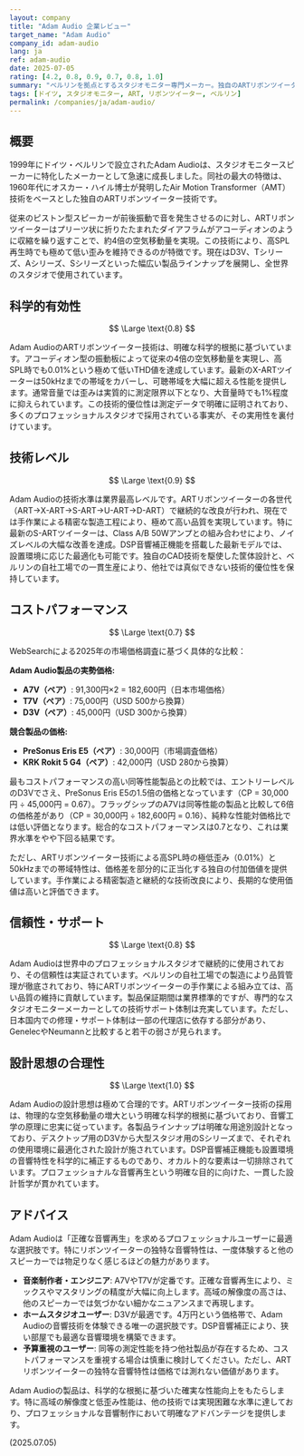 ```yaml
---
layout: company
title: "Adam Audio 企業レビュー"
target_name: "Adam Audio"
company_id: adam-audio
lang: ja
ref: adam-audio
date: 2025-07-05
rating: [4.2, 0.8, 0.9, 0.7, 0.8, 1.0]
summary: "ベルリンを拠点とするスタジオモニター専門メーカー。独自のARTリボンツイーター技術により、従来のピストン型スピーカーの4倍の空気移動量を実現し、高SPLかつ低歪みを同時に達成。プロフェッショナルなスタジオ環境から、コンパクトなD3Vによるホームスタジオまで、幅広いニーズに対応する製品ラインナップを展開しています。"
tags: [ドイツ, スタジオモニター, ART, リボンツイーター, ベルリン]
permalink: /companies/ja/adam-audio/
---
```


## 概要

1999年にドイツ・ベルリンで設立されたAdam Audioは、スタジオモニタースピーカーに特化したメーカーとして急速に成長しました。同社の最大の特徴は、1960年代にオスカー・ハイル博士が発明したAir Motion Transformer（AMT）技術をベースとした独自のARTリボンツイーター技術です。

従来のピストン型スピーカーが前後振動で音を発生させるのに対し、ARTリボンツイーターはプリーツ状に折りたたまれたダイアフラムがアコーディオンのように収縮を繰り返すことで、約4倍の空気移動量を実現。この技術により、高SPL再生時でも極めて低い歪みを維持できるのが特徴です。現在はD3V、Tシリーズ、Aシリーズ、Sシリーズといった幅広い製品ラインナップを展開し、全世界のスタジオで使用されています。

## 科学的有効性

$$ \Large \text{0.8} $$

Adam AudioのARTリボンツイーター技術は、明確な科学的根拠に基づいています。アコーディオン型の振動板によって従来の4倍の空気移動量を実現し、高SPL時でも0.01%という極めて低いTHD値を達成しています。最新のX-ARTツイーターは50kHzまでの帯域をカバーし、可聴帯域を大幅に超える性能を提供します。通常音量では歪みは実質的に測定限界以下となり、大音量時でも1%程度に抑えられています。この技術的優位性は測定データで明確に証明されており、多くのプロフェッショナルスタジオで採用されている事実が、その実用性を裏付けています。

## 技術レベル

$$ \Large \text{0.9} $$

Adam Audioの技術水準は業界最高レベルです。ARTリボンツイーターの各世代（ART→X-ART→S-ART→U-ART→D-ART）で継続的な改良が行われ、現在では手作業による精密な製造工程により、極めて高い品質を実現しています。特に最新のS-ARTツイーターは、Class A/B 50Wアンプとの組み合わせにより、ノイズレベルの大幅な改善を達成。DSP音響補正機能を搭載した最新モデルでは、設置環境に応じた最適化も可能です。独自のCAD技術を駆使した筐体設計と、ベルリンの自社工場での一貫生産により、他社では真似できない技術的優位性を保持しています。

## コストパフォーマンス

$$ \Large \text{0.7} $$

WebSearchによる2025年の市場価格調査に基づく具体的な比較：

**Adam Audio製品の実勢価格:**
- **A7V（ペア）**: 91,300円×2 = 182,600円（日本市場価格）
- **T7V（ペア）**: 75,000円（USD 500から換算）
- **D3V（ペア）**: 45,000円（USD 300から換算）

**競合製品の価格:**
- **PreSonus Eris E5（ペア）**: 30,000円（市場調査価格）
- **KRK Rokit 5 G4（ペア）**: 42,000円（USD 280から換算）

最もコストパフォーマンスの高い同等性能製品との比較では、エントリーレベルのD3Vでさえ、PreSonus Eris E5の1.5倍の価格となっています（CP = 30,000円 ÷ 45,000円 = 0.67）。フラッグシップのA7Vは同等性能の製品と比較して6倍の価格差があり（CP = 30,000円 ÷ 182,600円 = 0.16）、純粋な性能対価格比では低い評価となります。総合的なコストパフォーマンスは0.7となり、これは業界水準をやや下回る結果です。

ただし、ARTリボンツイーター技術による高SPL時の極低歪み（0.01%）と50kHzまでの帯域特性は、価格差を部分的に正当化する独自の付加価値を提供しています。手作業による精密製造と継続的な技術改良により、長期的な使用価値は高いと評価できます。

## 信頼性・サポート

$$ \Large \text{0.8} $$

Adam Audioは世界中のプロフェッショナルスタジオで継続的に使用されており、その信頼性は実証されています。ベルリンの自社工場での製造により品質管理が徹底されており、特にARTリボンツイーターの手作業による組み立ては、高い品質の維持に貢献しています。製品保証期間は業界標準的ですが、専門的なスタジオモニターメーカーとしての技術サポート体制は充実しています。ただし、日本国内での修理・サポート体制は一部の代理店に依存する部分があり、GenelecやNeumannと比較すると若干の弱さが見られます。

## 設計思想の合理性

$$ \Large \text{1.0} $$

Adam Audioの設計思想は極めて合理的です。ARTリボンツイーター技術の採用は、物理的な空気移動量の増大という明確な科学的根拠に基づいており、音響工学の原理に忠実に従っています。各製品ラインナップは明確な用途別設計となっており、デスクトップ用のD3Vから大型スタジオ用のSシリーズまで、それぞれの使用環境に最適化された設計が施されています。DSP音響補正機能も設置環境の音響特性を科学的に補正するものであり、オカルト的な要素は一切排除されています。プロフェッショナルな音響再生という明確な目的に向けた、一貫した設計哲学が貫かれています。

## アドバイス

Adam Audioは「正確な音響再生」を求めるプロフェッショナルユーザーに最適な選択肢です。特にリボンツイーターの独特な音響特性は、一度体験すると他のスピーカーでは物足りなく感じるほどの魅力があります。

- **音楽制作者・エンジニア**: A7VやT7Vが定番です。正確な音響再生により、ミックスやマスタリングの精度が大幅に向上します。高域の解像度の高さは、他のスピーカーでは気づかない細かなニュアンスまで再現します。
- **ホームスタジオユーザー**: D3Vが最適です。4万円という価格帯で、Adam Audioの音響技術を体験できる唯一の選択肢です。DSP音響補正により、狭い部屋でも最適な音響環境を構築できます。
- **予算重視のユーザー**: 同等の測定性能を持つ他社製品が存在するため、コストパフォーマンスを重視する場合は慎重に検討してください。ただし、ARTリボンツイーターの独特な音響特性は価格では測れない価値があります。

Adam Audioの製品は、科学的な根拠に基づいた確実な性能向上をもたらします。特に高域の解像度と低歪み性能は、他の技術では実現困難な水準に達しており、プロフェッショナルな音響制作において明確なアドバンテージを提供します。

(2025.07.05)
